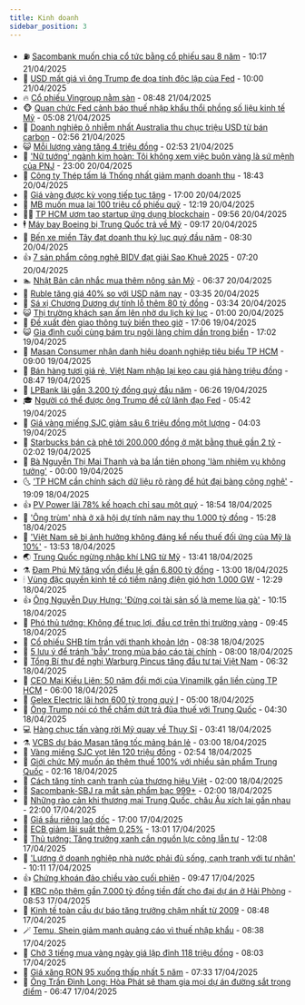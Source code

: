 ```yaml
---
title: Kinh doanh
sidebar_position: 3
---
```


<!-- vnexpress-kinh-doanh:START -->
- ⛽️ [Sacombank muốn chia cổ tức bằng cổ phiếu sau 8 năm](https://vnexpress.net/sacombank-muon-chia-co-tuc-bang-co-phieu-4876884.html) - 10:17 21/04/2025
- 🐲 [USD mất giá vì ông Trump đe dọa tính độc lập của Fed](https://vnexpress.net/usd-mat-gia-vi-ong-trump-de-doa-tinh-doc-lap-cua-fed-4876772.html) - 10:00 21/04/2025
- 🔥 [Cổ phiếu Vingroup nằm sàn](https://vnexpress.net/co-phieu-vingroup-nam-san-4876840.html) - 08:48 21/04/2025
- 🐵 [Quan chức Fed cảnh báo thuế nhập khẩu thổi phồng số liệu kinh tế Mỹ](https://vnexpress.net/quan-chuc-fed-canh-bao-thue-nhap-khau-thoi-phong-so-lieu-kinh-te-my-4876660.html) - 05:08 21/04/2025
- 🦅 [Doanh nghiệp ô nhiễm nhất Australia thu chục triệu USD từ bán carbon](https://vnexpress.net/doanh-nghiep-o-nhiem-nhat-australia-thu-chuc-trieu-usd-tu-ban-carbon-4876600.html) - 02:56 21/04/2025
- 😺 [Mỗi lượng vàng tăng 4 triệu đồng](https://vnexpress.net/moi-luong-vang-tang-3-trieu-dong-4876605.html) - 02:53 21/04/2025
- 🤩 [&#39;Nữ tướng&#39; ngành kim hoàn: Tôi không xem việc buôn vàng là sứ mệnh của PNJ](https://vnexpress.net/nu-tuong-nganh-kim-hoan-toi-khong-xem-viec-buon-vang-la-su-menh-cua-pnj-4876466.html) - 23:00 20/04/2025
- 🌮 [Công ty Thép tấm lá Thống nhất giảm mạnh doanh thu](https://vnexpress.net/cong-ty-thep-tam-la-thong-nhat-giam-manh-doanh-thu-4876406.html) - 18:43 20/04/2025
- 🧰 [Giá vàng được kỳ vọng tiếp tục tăng](https://vnexpress.net/gia-vang-duoc-ky-vong-tiep-tuc-tang-4876364.html) - 17:00 20/04/2025
- 🤔 [MB muốn mua lại 100 triệu cổ phiếu quỹ](https://vnexpress.net/mb-muon-mua-lai-100-trieu-co-phieu-quy-4876455.html) - 12:19 20/04/2025
- 🧑‍💻 [TP HCM ươm tạo startup ứng dụng blockchain](https://vnexpress.net/tp-hcm-uom-tao-startup-ung-dung-blockchain-4876383.html) - 09:56 20/04/2025
- 🕴 [Máy bay Boeing bị Trung Quốc trả về Mỹ](https://vnexpress.net/may-bay-boeing-bi-trung-quoc-tra-ve-my-4876411.html) - 09:17 20/04/2025
- 🦩 [Bến xe miền Tây đạt doanh thu kỷ lục quý đầu năm](https://vnexpress.net/ben-xe-mien-tay-dat-doanh-thu-ky-luc-quy-dau-nam-4876375.html) - 08:30 20/04/2025
- 👍 [7 sản phẩm công nghệ BIDV đạt giải Sao Khuê 2025](https://vnexpress.net/7-san-pham-cong-nghe-bidv-dat-giai-sao-khue-2025-4876367.html) - 07:20 20/04/2025
- 🏊 [Nhật Bản cân nhắc mua thêm nông sản Mỹ](https://vnexpress.net/nhat-ban-can-nhac-mua-them-nong-san-my-4876309.html) - 06:37 20/04/2025
- 🤡 [Ruble tăng giá 40% so với USD năm nay](https://vnexpress.net/ruble-tang-gia-40-so-voi-usd-nam-nay-4876304.html) - 03:35 20/04/2025
- 👀 [Sá xị Chương Dương dự tính lỗ thêm 80 tỷ đồng](https://vnexpress.net/sa-xi-chuong-duong-du-tinh-lo-them-80-ty-dong-4876311.html) - 03:34 20/04/2025
- 😺 [Thị trường khách sạn ấm lên nhờ du lịch kỷ lục](https://vnexpress.net/thi-truong-khach-san-am-len-nho-du-lich-ky-luc-4876065.html) - 01:00 20/04/2025
- 🦣 [Đề xuất đèn giao thông tuỳ biến theo giờ](https://vnexpress.net/de-xuat-den-giao-thong-tuy-bien-theo-gio-4876209.html) - 17:06 19/04/2025
- 😺 [Gia đình cuối cùng bám trụ ngôi làng chìm dần trong biển](https://vnexpress.net/gia-dinh-cuoi-cung-bam-tru-ngoi-lang-chim-dan-trong-bien-4876099.html) - 17:02 19/04/2025
- 💼 [Masan Consumer nhận danh hiệu doanh nghiệp tiêu biểu TP HCM](https://vnexpress.net/masan-consumer-nhan-danh-hieu-doanh-nghiep-tieu-bieu-tp-hcm-4876153.html) - 09:00 19/04/2025
- 🤗 [Bán hàng tươi giá rẻ, Việt Nam nhập lại kẹo cau giá hàng triệu đồng](https://vnexpress.net/ban-hang-tuoi-gia-re-viet-nam-nhap-lai-keo-cau-gia-hang-trieu-dong-4875766.html) - 08:47 19/04/2025
- 👀 [LPBank lãi gần 3.200 tỷ đồng quý đầu năm](https://vnexpress.net/lpbank-lai-gan-3-200-ty-dong-quy-dau-nam-4876113.html) - 06:26 19/04/2025
- 🎓 [Người có thể được ông Trump đề cử lãnh đạo Fed](https://vnexpress.net/nguoi-co-the-duoc-ong-trump-de-cu-lanh-dao-fed-4876055.html) - 05:42 19/04/2025
- 🗽 [Giá vàng miếng SJC giảm sâu 6 triệu đồng một lượng](https://vnexpress.net/vang-mieng-sjc-giam-sau-4-trieu-dong-mot-luong-4876050.html) - 04:03 19/04/2025
- 🚀 [Starbucks bán cà phê tới 200.000 đồng ở mặt bằng thuê gần 2 tỷ](https://vnexpress.net/starbucks-ban-ca-phe-hon-200-000-dong-o-mat-bang-thue-gan-2-ty-4875902.html) - 02:02 19/04/2025
- 🤗 [Bà Nguyễn Thị Mai Thanh và ba lần tiên phong &#39;làm nhiệm vụ không tưởng&#39;](https://vnexpress.net/ba-nguyen-thi-mai-thanh-va-ba-lan-tien-phong-lam-nhiem-vu-khong-tuong-4875698.html) - 00:00 19/04/2025
- 🌜 [&#39;TP HCM cần chính sách dữ liệu rõ ràng để hút đại bàng công nghệ&#39;](https://vnexpress.net/tp-hcm-can-chinh-sach-du-lieu-ro-rang-de-hut-dai-bang-cong-nghe-4875753.html) - 19:09 18/04/2025
- 👍 [PV Power lãi 78% kế hoạch chỉ sau một quý](https://vnexpress.net/pv-power-lai-78-ke-hoach-chi-sau-mot-quy-4875850.html) - 18:54 18/04/2025
- 🤖 [&#39;Ông trùm&#39; nhà ở xã hội dự tính năm nay thu 1.000 tỷ đồng](https://vnexpress.net/ong-trum-nha-o-xa-hoi-du-tinh-nam-nay-thu-1-000-ty-dong-4875911.html) - 15:28 18/04/2025
- 🫣 [&#39;Việt Nam sẽ bị ảnh hưởng không đáng kể nếu thuế đối ứng của Mỹ là 10%&#39;](https://vnexpress.net/viet-nam-se-bi-anh-huong-khong-dang-ke-neu-thue-doi-ung-cua-my-la-10-4875819.html) - 13:53 18/04/2025
- 🌏 [Trung Quốc ngừng nhập khí LNG từ Mỹ](https://vnexpress.net/trung-quoc-ngung-nhap-khi-lng-tu-my-4875842.html) - 13:41 18/04/2025
- ⚗️ [Đạm Phú Mỹ tăng vốn điều lệ gần 6.800 tỷ đồng](https://vnexpress.net/dam-phu-my-tang-von-dieu-le-gan-6-800-ty-dong-4875858.html) - 13:00 18/04/2025
- 🕯 [Vùng đặc quyền kinh tế có tiềm năng điện gió hơn 1.000 GW](https://vnexpress.net/vung-dac-quyen-kinh-te-co-tiem-nang-dien-gio-hon-1-000-gw-4875840.html) - 12:29 18/04/2025
- 👍 [Ông Nguyễn Duy Hưng: &#39;Đừng coi tài sản số là meme lùa gà&#39;](https://vnexpress.net/ong-nguyen-duy-hung-dung-coi-tai-san-so-la-meme-lua-ga-4875841.html) - 10:15 18/04/2025
- 🤠 [Phó thủ tướng: Không để trục lợi, đầu cơ trên thị trường vàng](https://vnexpress.net/pho-thu-tuong-khong-de-truc-loi-dau-co-tren-thi-truong-vang-4875827.html) - 09:45 18/04/2025
- 🌊 [Cổ phiếu SHB tím trần với thanh khoản lớn](https://vnexpress.net/co-phieu-shb-tim-tran-voi-thanh-khoan-lon-4875774.html) - 08:38 18/04/2025
- 🌈 [5 lưu ý để tránh &#39;bẫy&#39; trong mùa báo cáo tài chính](https://vnexpress.net/5-luu-y-de-tranh-bay-trong-mua-bao-cao-tai-chinh-4875621.html) - 08:00 18/04/2025
- 🥳 [Tổng Bí thư đề nghị Warburg Pincus tăng đầu tư tại Việt Nam](https://vnexpress.net/tong-bi-thu-de-nghi-warburg-pincus-tang-dau-tu-tai-viet-nam-4875699.html) - 06:32 18/04/2025
- 🐻 [CEO Mai Kiều Liên: 50 năm đổi mới của Vinamilk gắn liền cùng TP HCM](https://vnexpress.net/ceo-mai-kieu-lien-50-nam-doi-moi-cua-vinamilk-gan-lien-cung-tp-hcm-4875654.html) - 06:00 18/04/2025
- 💫 [Gelex Electric lãi hơn 600 tỷ trong quý I](https://vnexpress.net/gelex-electric-lai-hon-600-ty-trong-quy-i-4875359.html) - 05:00 18/04/2025
- 🤩 [Ông Trump nói có thể chấm dứt trả đũa thuế với Trung Quốc](https://vnexpress.net/ong-trump-noi-co-the-cham-dut-tra-dua-thue-voi-trung-quoc-4875619.html) - 04:30 18/04/2025
- 💻 [Hàng chục tấn vàng rời Mỹ quay về Thụy Sĩ](https://vnexpress.net/hang-chuc-tan-vang-roi-my-quay-ve-thuy-si-4875550.html) - 03:41 18/04/2025
- ⚗️ [VCBS dự báo Masan tăng tốc mảng bán lẻ](https://vnexpress.net/vcbs-du-bao-masan-tang-toc-mang-ban-le-4875537.html) - 03:00 18/04/2025
- 🌈 [Vàng miếng SJC vọt lên 120 triệu đồng](https://vnexpress.net/vang-mieng-sjc-vot-len-120-trieu-dong-4875573.html) - 02:54 18/04/2025
- 🌝 [Giới chức Mỹ muốn áp thêm thuế 100% với nhiều sản phẩm Trung Quốc](https://vnexpress.net/gioi-chuc-my-muon-ap-them-thue-100-voi-nhieu-san-pham-trung-quoc-4875544.html) - 02:16 18/04/2025
- 🥸 [Cách tăng tính cạnh tranh của thương hiệu Việt](https://vnexpress.net/cach-tang-tinh-canh-tranh-cua-thuong-hieu-viet-4875524.html) - 02:00 18/04/2025
- 🦆 [Sacombank-SBJ ra mắt sản phẩm bạc 999+](https://vnexpress.net/sacombank-sbj-ra-mat-san-pham-bac-999-4875445.html) - 02:00 18/04/2025
- 🌋 [Những rào cản khi thương mại Trung Quốc, châu Âu xích lại gần nhau](https://vnexpress.net/nhung-rao-can-khi-thuong-mai-trung-quoc-chau-au-xich-lai-gan-nhau-4874682.html) - 22:00 17/04/2025
- 🦍 [Giá sầu riêng lao dốc](https://vnexpress.net/gia-sau-rieng-lao-doc-4875148.html) - 17:00 17/04/2025
- 🤔 [ECB giảm lãi suất thêm 0,25%](https://vnexpress.net/ecb-giam-lai-suat-them-0-25-4875427.html) - 13:01 17/04/2025
- 🧰 [Thủ tướng: Tăng trưởng xanh cần nguồn lực công lẫn tư](https://vnexpress.net/thu-tuong-tang-truong-xanh-can-nguon-luc-cong-lan-tu-4875391.html) - 12:08 17/04/2025
- 🌝 [&#39;Lương ở doanh nghiệp nhà nước phải đủ sống, cạnh tranh với tư nhân&#39;](https://vnexpress.net/luong-o-doanh-nghiep-nha-nuoc-phai-du-song-canh-tranh-voi-tu-nhan-4875365.html) - 10:11 17/04/2025
- 👍 [Chứng khoán đảo chiều vào cuối phiên](https://vnexpress.net/chung-khoan-dao-chieu-vao-cuoi-phien-4875333.html) - 09:47 17/04/2025
- 🗽 [KBC nộp thêm gần 7.000 tỷ đồng tiền đất cho đại dự án ở Hải Phòng](https://vnexpress.net/kbc-nop-them-gan-7-000-ty-dong-tien-dat-cho-dai-du-an-o-hai-phong-4875318.html) - 08:53 17/04/2025
- 🐎 [Kinh tế toàn cầu dự báo tăng trưởng chậm nhất từ 2009](https://vnexpress.net/kinh-te-toan-cau-du-bao-tang-truong-cham-nhat-tu-2009-4875206.html) - 08:48 17/04/2025
- 🪄 [Temu, Shein giảm mạnh quảng cáo vì thuế nhập khẩu](https://vnexpress.net/temu-shein-giam-manh-quang-cao-vi-thue-nhap-khau-4875244.html) - 08:38 17/04/2025
- 🎊 [Chờ 3 tiếng mua vàng ngày giá lập đỉnh 118 triệu đồng](https://vnexpress.net/cho-3-tieng-mua-vang-ngay-gia-lap-dinh-118-trieu-dong-4875216.html) - 08:03 17/04/2025
- 🗽 [Giá xăng RON 95 xuống thấp nhất 5 năm](https://vnexpress.net/gia-xang-moi-nhat-hom-nay-17-4-4875235.html) - 07:33 17/04/2025
- 🦩 [Ông Trần Đình Long: Hòa Phát sẽ tham gia mọi dự án đường sắt trọng điểm](https://vnexpress.net/ong-tran-dinh-long-hoa-phat-se-tham-gia-moi-du-an-duong-sat-trong-diem-4875223.html) - 06:47 17/04/2025<!-- vnexpress-kinh-doanh:END -->
